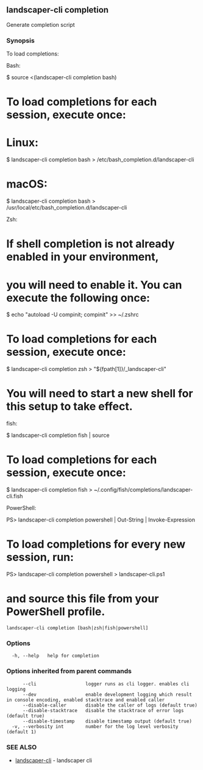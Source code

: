 ## landscaper-cli completion

Generate completion script

### Synopsis

To load completions:

Bash:

  $ source <(landscaper-cli completion bash)

  # To load completions for each session, execute once:
  # Linux:
  $ landscaper-cli completion bash > /etc/bash_completion.d/landscaper-cli
  # macOS:
  $ landscaper-cli completion bash > /usr/local/etc/bash_completion.d/landscaper-cli

Zsh:

  # If shell completion is not already enabled in your environment,
  # you will need to enable it.  You can execute the following once:

  $ echo "autoload -U compinit; compinit" >> ~/.zshrc

  # To load completions for each session, execute once:
  $ landscaper-cli completion zsh > "${fpath[1]}/_landscaper-cli"

  # You will need to start a new shell for this setup to take effect.

fish:

  $ landscaper-cli completion fish | source

  # To load completions for each session, execute once:
  $ landscaper-cli completion fish > ~/.config/fish/completions/landscaper-cli.fish

PowerShell:

  PS> landscaper-cli completion powershell | Out-String | Invoke-Expression

  # To load completions for every new session, run:
  PS> landscaper-cli completion powershell > landscaper-cli.ps1
  # and source this file from your PowerShell profile.


```
landscaper-cli completion [bash|zsh|fish|powershell]
```

### Options

```
  -h, --help   help for completion
```

### Options inherited from parent commands

```
      --cli                  logger runs as cli logger. enables cli logging
      --dev                  enable development logging which result in console encoding, enabled stacktrace and enabled caller
      --disable-caller       disable the caller of logs (default true)
      --disable-stacktrace   disable the stacktrace of error logs (default true)
      --disable-timestamp    disable timestamp output (default true)
  -v, --verbosity int        number for the log level verbosity (default 1)
```

### SEE ALSO

* [landscaper-cli](landscaper-cli.md)	 - landscaper cli

